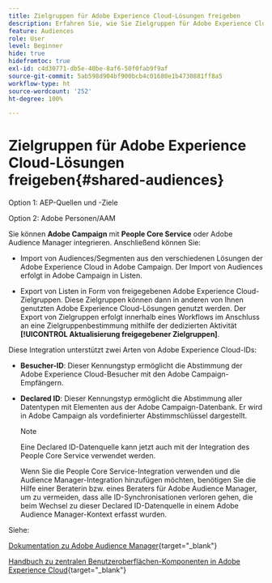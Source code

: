 ```yaml
---
title: Zielgruppen für Adobe Experience Cloud-Lösungen freigeben
description: Erfahren Sie, wie Sie Zielgruppen für Adobe Experience Cloud-Lösungen freigeben können
feature: Audiences
role: User
level: Beginner
hide: true
hidefromtoc: true
exl-id: c4d30771-db5e-40be-8af6-50f0fab9f9af
source-git-commit: 5ab598d904bf900bcb4c01680e1b4730881ff8a5
workflow-type: ht
source-wordcount: '252'
ht-degree: 100%

---
```


# Zielgruppen für Adobe Experience Cloud-Lösungen freigeben{#shared-audiences}


Option 1: AEP-Quellen und -Ziele

Option 2: Adobe Personen/AAM

Sie können **Adobe Campaign** mit **People Core Service** oder Adobe Audience Manager integrieren. Anschließend können Sie:

* Import von Audiences/Segmenten aus den verschiedenen Lösungen der Adobe Experience Cloud in Adobe Campaign. Der Import von Audiences erfolgt in Adobe Campaign in Listen.

* Export von Listen in Form von freigegebenen Adobe Experience Cloud-Zielgruppen. Diese Zielgruppen können dann in anderen von Ihnen genutzten Adobe Experience Cloud-Lösungen genutzt werden. Der Export von Zielgruppen erfolgt innerhalb eines Workflows im Anschluss an eine Zielgruppenbestimmung mithilfe der dedizierten Aktivität **[!UICONTROL Aktualisierung freigegebener Zielgruppen]**.

Diese Integration unterstützt zwei Arten von Adobe Experience Cloud-IDs:

* **Besucher-ID**: Dieser Kennungstyp ermöglicht die Abstimmung der Adobe Experience Cloud-Besucher mit den Adobe Campaign-Empfängern.
* **Declared ID**: Dieser Kennungstyp ermöglicht die Abstimmung aller Datentypen mit Elementen aus der Adobe Campaign-Datenbank. Er wird in Adobe Campaign als vordefinierter Abstimmschlüssel dargestellt.

  >[!NOTE]
  >
  > Eine Declared ID-Datenquelle kann jetzt auch mit der Integration des People Core Service verwendet werden.
  >
  >Wenn Sie die People Core Service-Integration verwenden und die Audience Manager-Integration hinzufügen möchten, benötigen Sie die Hilfe einer Beraterin bzw. eines Beraters für Adobe Audience Manager, um zu vermeiden, dass alle ID-Synchronisationen verloren gehen, die beim Wechsel zu dieser Declared ID-Datenquelle in einem Adobe Audience Manager-Kontext erfasst wurden.

Siehe:

[Dokumentation zu Adobe Audience Manager](https://experienceleague.adobe.com/docs/experience-cloud-kcs/kbarticles/KA-16471.html?lang=de){target="_blank"}

[Handbuch zu zentralen Benutzeroberflächen-Komponenten in Adobe Experience Cloud](https://experienceleague.adobe.com/docs/core-services/interface/services/audiences/audience-library.html?lang=de){target="_blank"}
